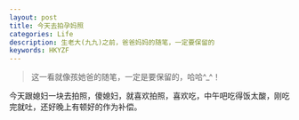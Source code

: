 ```yaml
---
layout: post
title: 今天去拍孕妈照
categories: Life
description: 生老大(九九)之前，爸爸妈妈的随笔，一定要保留的
keywords: HKYZF
---
```



> 这一看就像孩她爸的随笔，一定是要保留的，哈哈^_^！

今天跟媳妇一块去拍照，傻媳妇，就喜欢拍照，喜欢吃，中午吧吃得饭太酸，刚吃完就吐，还好晚上有顿好的作为补偿。